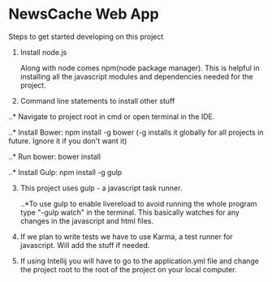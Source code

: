 # NewsCache Web App

 Steps to get started developing on this project

 1. Install node.js

    Along with node comes npm(node package manager). This is helpful in installing all the javascript modules and dependencies
    needed for the project.

 2. Command line statements to install other stuff

   ..* Navigate to project root in cmd or open terminal in the IDE.

   ..* Install Bower: npm install -g bower (-g installs it globally for all projects in future. Ignore it if you don't want it)

   ..* Run bower: bower install

   ..* Install Gulp: npm install -g gulp

 3. This project uses gulp - a javascript task runner.

    ..*To use gulp to enable livereload to avoid running the whole program type "-gulp watch" in the terminal.
       This basically watches for any changes in the javascript and html files.

 4. If we plan to write tests we have to use Karma, a test runner for javascript.
    Will add the stuff if needed.

 5. If using Intellij you will have to go to the application.yml file and change the project root to the root of the project
    on your local computer.
